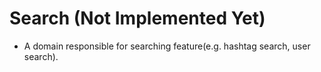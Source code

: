 # Search (Not Implemented Yet)

* A domain responsible for searching feature(e.g. hashtag search, user search).
